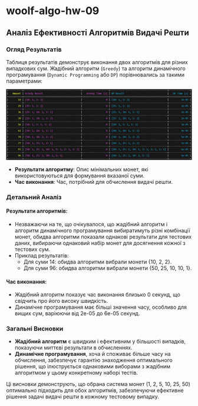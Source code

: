 # woolf-algo-hw-09

## Аналіз Ефективності Алгоритмів Видачі Решти

### Огляд Результатів

Таблиця результатів демонструє виконання двох алгоритмів для різних випадкових сум. Жадібний алгоритм (`Greedy`) та алгоритм динамічного програмування (`Dynamic Programming` або `DP`) порівнювались за такими параметрами:

![alt text](01_coin_change/src/coin_change.jpg)

- **Результати алгоритму**: Опис мінімальних монет, які використовуються для формування вказаної суми.
- **Час виконання**: Час, потрібний для обчислення видачі решти.

### Детальний Аналіз

#### Результати алгоритмів:
- Незважаючи на те, що очікувалося, що жадібний алгоритм і алгоритм динамічного програмування вибиратимуть різні комбінації монет, обидва алгоритми показали однакові результати для тестових даних, вибираючи однаковий набір монет для досягнення кожної з тестових сум.
- Приклад результатів:
  - Для суми 14: обидва алгоритми вибрали монети {10, 2, 2}.
  - Для суми 96: обидва алгоритми вибрали монети {50, 25, 10, 10, 1}.

#### Час виконання:
- Жадібний алгоритм показує час виконання близько 0 секунд, що свідчить про його високу швидкість.
- Динамічне програмування має більші значення часу, особливо для вищих сум, варіюючи від 2e-05 до 6e-05 секунд.

### Загальні Висновки

- **Жадібний алгоритм** є швидким і ефективним у більшості випадків, показуючи миттєві результати в обчисленнях.
- **Динамічне програмування**, хоча й споживає більше часу на обчислення, забезпечує гарантію знаходження оптимального рішення, що ілюструється однаковими виборами з жадібним алгоритмом у цьому конкретному наборі тестів.

Ці висновки демонструють, що обрана система монет (1, 2, 5, 10, 25, 50) оптимально підходить для обох алгоритмів, забезпечуючи ефективне рішення задачі видачі решти в кожному тестовому випадку.
